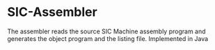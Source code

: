 # SIC-Assembler
The assembler reads the source SIC Machine assembly program and generates the object program and the listing file. Implemented in Java
